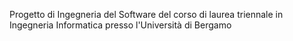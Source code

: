 Progetto di Ingegneria del Software del corso di laurea triennale in Ingegneria Informatica presso l'Università di Bergamo
